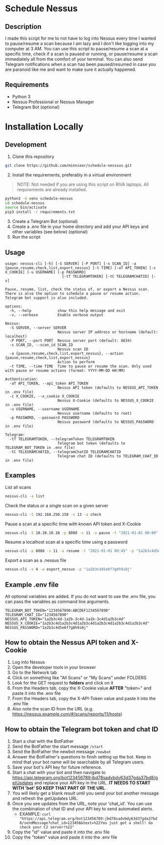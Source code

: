# Schedule Nessus

## Description
I made this script for me to not have to log into Nessus every time I wanted to pause/resume a scan because I am lazy and I don't like logging into my computer at 3 AM. You can use this script to pause/resume a scan at a specific time, check if a scan is paused or running, or pause/resume a scan immediately all from the comfort of your terminal. You can also send Telegram notifications when a scan has been paused/resumed in case you are paranoid like me and want to make sure it actually happened.


## Requirements
- Python 3
- Nessus Professional or Nessus Manager
- Telegram Bot (optional)

# Installation Locally


## Development
1. Clone this repository
```bash
git clone https://github.com/minniear/schedule-nesssus.git
```
2. Install the requirements, preferably in a virtual environment
> NOTE: Not needed if you are using this script on RIVA laptops. All requirements are already installed.
```bash
python3 -m venv schedule-nessus
cd schedule-nessus
source bin/activate
pip3 install -r requirements.txt
```
3. Create a Telegram Bot (optional)
4. Create a .env file in your home directory and add your API keys and other variables (see below) (optional)
5. Run the script

## Usage
```
usage: nessus-cli [-h] [-S SERVER] [-P PORT] [-s SCAN_ID] -a {pause,resume,check,list,export_nessus} [-t TIME] [-aT API_TOKEN] [-c X_COOKIE] [-u USERNAME] [-p PASSWORD]
                          [-tT TELEGRAMTOKEN] [-tC TELEGRAMCHATID] [-v]

Pause, resume, list, check the status of, or export a Nessus scan. There is also the option to schedule a pause or resume action. Telegram bot support is also included.

options:
  -h, --help            show this help message and exit
  -v, --verbose         Enable verbose output

Nessus:
  -S SERVER, --server SERVER
                        Nessus server IP address or hostname (default: localhost)
  -P PORT, --port PORT  Nessus server port (default: 8834)
  -s SCAN_ID, --scan_id SCAN_ID
                        Nessus scan ID
  -a {pause,resume,check,list,export_nessus}, --action {pause,resume,check,list,export_nessus}
                        Action to perform
  -t TIME, --time TIME  Time to pause or resume the scan. Only used with pause or resume actions (format: YYYY-MM-DD HH:MM)

Authentication:
  -aT API_TOKEN, --api_token API_TOKEN
                        Nessus API token (defaults to NESSUS_API_TOKEN in .env file)
  -c X_COOKIE, --x_cookie X_COOKIE
                        Nessus X-Cookie (defaults to NESSUS_X_COOKIE in .env file)
  -u USERNAME, --username USERNAME
                        Nessus username (defaults to root)
  -p PASSWORD, --password PASSWORD
                        Nessus password (defaults to NESSUS_PASSWORD in .env file)

Telegram:
  -tT TELEGRAMTOKEN, --telegramToken TELEGRAMTOKEN
                        Telegram bot token (defaults to TELEGRAM_BOT_TOKEN in .env file)
  -tC TELEGRAMCHATID, --telegramChatID TELEGRAMCHATID
                        Telegram chat ID (defaults to TELEGRAM_CHAT_ID in .env file)
```
## Examples
List all scans
```bash
nessus-cli -a list
```
Check the status or a single scan on a given server
```bash
nessus-cli -S 192.168.250.158 -s 13 -a check
```
Pause a scan at a specific time with known API token and X-Cookie
```bash
nessus-cli -S 10.10.10.10 -p 8080 -s 11 -a pause -t "2021-01-01 00:00" -tT "1234567890:ABCDEF1234567890" -tC "1234567890" -aT "1a2b3c4d-1a2b-3c4d-1a2b-3c4d1a2b3c4d" -c "1a2b3c4d1a2b3c4d1a2b3c4d1a2b3c4d1a2b3c4d1a2b3c4d" -v
```
Resume a localhost scan at a specific time using a password
```bash
nessus-cli -p 8080 -s 11 -a resume -t "2021-01-01 09:45" -p "1a2b3c4d5e6f7g8h9i0j"
```
Export a scan as a .nessus file
```bash
nessus-cli -s 4 -a export_nessus -p "1a2b3c4d5e6f7g8h9i0j"
```
## Example .env file
All optional variables are added. If you do not want to use the .env file, you can pass the variables as command line arguments.
```
TELEGRAM_BOT_TOKEN="1234567890:ABCDEF1234567890"
TELEGRAM_CHAT_ID="1234567890"
NESSUS_API_TOKEN="1a2b3c4d-1a2b-3c4d-1a2b-3c4d1a2b3c4d"
NESSUS_X_COOKIE="1a2b3c4d1a2b3c4d1a2b3c4d1a2b3c4d1a2b3c4d1a2b3c4d"
NESSUS_PASSWORD="1a2b3c4d5e6f7g8h9i0j"
```


## How to obtain the Nessus API token and X-Cookie
1. Log into Nessus
2. Open the developer tools in your browser
3. Go to the Network tab
4. Click on something like "All Scans" or "My Scans" under FOLDERS
5. Look for the GET request to **folders** and click on it
6. From the Headers tab, copy the X-Cookie value **AFTER** "token=" and paste it into the .env file
7. From the Headers tab, copy the X-API-Token value and paste it into the .env file
8. Also note the scan ID from the URL (e.g. https://nessus.example.com/#/scans/reports/11/hosts)

## How to obtain the Telegram bot token and chat ID
1. Start a chat with the BotFather
2. Send the BotFather the start message `/start`
3. Send the BotFather the newbot message `/newbot`
4. Answer the BotFather's questions to finsh setting up the bot. Keep in mind that your bot name will be searchable by all Telegram users.
5. Save your bot's API key for future reference.
6. Start a chat with your bot and then navigate to <https://api.telegram.org/bot123456789:jbd78sadvbdy63d37gda37bd8/getUpdates> and replace your API key in the URL. **IT NEEDS TO START WITH 'bot' SO KEEP THAT PART OF THE URL**.
7. You will likely get a blank result until you send your bot another message and refresh the getUpdates URL.
8. Once you see updates from the URL, note your 'chat_id'. You can use the combination of chat ID and your API key to send automated alerts.
    - EXAMPLE: `curl "https://api.telegram.org/bot123456789:jbd78sadvbdy63d37gda37bd8/sendMessage?chat_id=123456&text=%22You just got a shell! Go check your C2 server!%22"`
9. Copy the "id" value and paste it into the .env file
10. Copy the "token" value and paste it into the .env file




